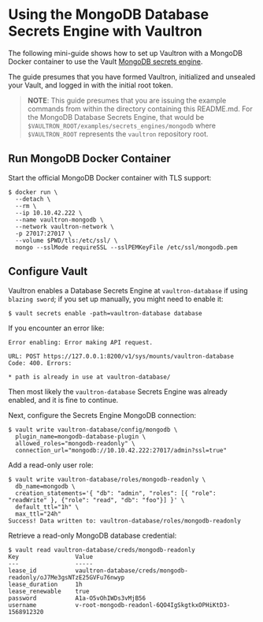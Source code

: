 # Using the MongoDB Database Secrets Engine with Vaultron

The following mini-guide shows how to set up Vaultron with a MongoDB Docker container to use the Vault [MongoDB secrets engine](https://www.vaultproject.io/docs/secrets/databases/mongodb.html).

The guide presumes that you have formed Vaultron, initialized and unsealed your Vault, and logged in with the initial root token.

> **NOTE**: This guide presumes that you are issuing the example commands from within the directory containing this README.md. For the MongoDB Database Secrets Engine, that would be `$VAULTRON_ROOT/examples/secrets_engines/mongodb` where `$VAULTRON_ROOT` represents the `vaultron` repository root.

## Run MongoDB Docker Container

Start the official MongoDB Docker container with TLS support:

```
$ docker run \
  --detach \
  --rm \
  --ip 10.10.42.222 \
  --name vaultron-mongodb \
  --network vaultron-network \
  -p 27017:27017 \
  --volume $PWD/tls:/etc/ssl/ \
  mongo --sslMode requireSSL --sslPEMKeyFile /etc/ssl/mongodb.pem
```

## Configure Vault

Vaultron enables a Database Secrets Engine at `vaultron-database` if using `blazing sword`; if you set up manually, you might need to enable it:

```
$ vault secrets enable -path=vaultron-database database
```

If you encounter an error like:

```
Error enabling: Error making API request.

URL: POST https://127.0.0.1:8200/v1/sys/mounts/vaultron-database
Code: 400. Errors:

* path is already in use at vaultron-database/
```

Then most likely the `vaultron-database` Secrets Engine was already enabled, and it is fine to continue.

Next, configure the Secrets Engine MongoDB connection:

```
$ vault write vaultron-database/config/mongodb \
  plugin_name=mongodb-database-plugin \
  allowed_roles="mongodb-readonly" \
  connection_url="mongodb://10.10.42.222:27017/admin?ssl=true"
```

Add a read-only user role:

```
$ vault write vaultron-database/roles/mongodb-readonly \
  db_name=mongodb \
  creation_statements='{ "db": "admin", "roles": [{ "role": "readWrite" }, {"role": "read", "db": "foo"}] }' \
  default_ttl="1h" \
  max_ttl="24h"
Success! Data written to: vaultron-database/roles/mongodb-readonly
```

Retrieve a read-only MongoDB database credential:

```
$ vault read vaultron-database/creds/mongodb-readonly
Key                Value
---                -----
lease_id           vaultron-database/creds/mongodb-readonly/oJ7Me3gsNTzE25GVFu76nwyp
lease_duration     1h
lease_renewable    true
password           A1a-O5vOhIWDs3vMjB56
username           v-root-mongodb-readonl-6QO4IgSkgtkxOPHiKtD3-1568912320
```
